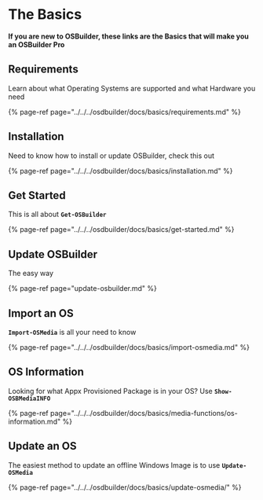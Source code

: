 # The Basics

**If you are new to OSBuilder, these links are the Basics that will make you an OSBuilder Pro**

## Requirements

Learn about what Operating Systems are supported and what Hardware you need

{% page-ref page="../../../osdbuilder/docs/basics/requirements.md" %}

## Installation

Need to know how to install or update OSBuilder, check this out

{% page-ref page="../../../osdbuilder/docs/basics/installation.md" %}

## Get Started

This is all about **`Get-OSBuilder`**

{% page-ref page="../../../osdbuilder/docs/basics/get-started.md" %}

## Update OSBuilder

The easy way

{% page-ref page="update-osbuilder.md" %}

## Import an OS

**`Import-OSMedia`** is all your need to know

{% page-ref page="../../../osdbuilder/docs/basics/import-osmedia.md" %}

## OS Information

Looking for what Appx Provisioned Package is in your OS?  Use **`Show-OSBMediaINFO`**

{% page-ref page="../../../osdbuilder/docs/basics/media-functions/os-information.md" %}

## Update an OS

The easiest method to update an offline Windows Image is to use **`Update-OSMedia`**

{% page-ref page="../../../osdbuilder/docs/basics/update-osmedia/" %}

